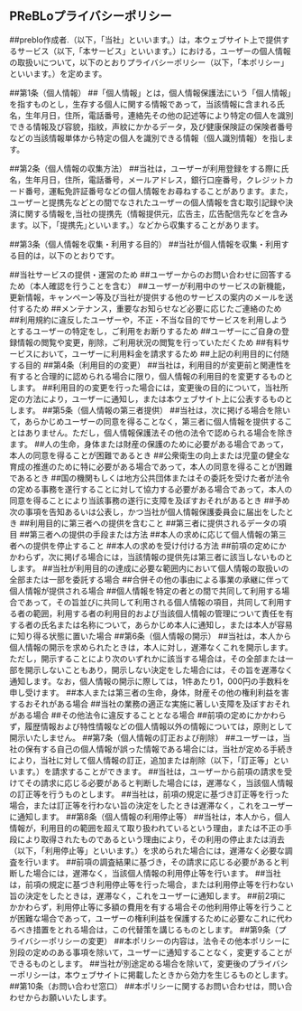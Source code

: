 ## PReBLoプライバシーポリシー
##preblo作成者.（以下，「当社」といいます。）は，本ウェブサイト上で提供するサービス（以下,「本サービス」といいます。）における，ユーザーの個人情報の取扱いについて，以下のとおりプライバシーポリシー（以下，「本ポリシー」といいます。）を定めます。

##第1条（個人情報）
##「個人情報」とは，個人情報保護法にいう「個人情報」を指すものとし，生存する個人に関する情報であって，当該情報に含まれる氏名，生年月日，住所，電話番号，連絡先その他の記述等により特定の個人を識別できる情報及び容貌，指紋，声紋にかかるデータ，及び健康保険証の保険者番号などの当該情報単体から特定の個人を識別できる情報（個人識別情報）を指します。

##第2条（個人情報の収集方法）
##当社は，ユーザーが利用登録をする際に氏名，生年月日，住所，電話番号，メールアドレス，銀行口座番号，クレジットカード番号，運転免許証番号などの個人情報をお尋ねすることがあります。また，ユーザーと提携先などとの間でなされたユーザーの個人情報を含む取引記録や決済に関する情報を,当社の提携先（情報提供元，広告主，広告配信先などを含みます。以下，｢提携先｣といいます。）などから収集することがあります。

##第3条（個人情報を収集・利用する目的）
##当社が個人情報を収集・利用する目的は，以下のとおりです。

##当社サービスの提供・運営のため
##ユーザーからのお問い合わせに回答するため（本人確認を行うことを含む）
##ユーザーが利用中のサービスの新機能，更新情報，キャンペーン等及び当社が提供する他のサービスの案内のメールを送付するため
##メンテナンス，重要なお知らせなど必要に応じたご連絡のため
##利用規約に違反したユーザーや，不正・不当な目的でサービスを利用しようとするユーザーの特定をし，ご利用をお断りするため
##ユーザーにご自身の登録情報の閲覧や変更，削除，ご利用状況の閲覧を行っていただくため
##有料サービスにおいて，ユーザーに利用料金を請求するため
##上記の利用目的に付随する目的
##第4条（利用目的の変更）
##当社は，利用目的が変更前と関連性を有すると合理的に認められる場合に限り，個人情報の利用目的を変更するものとします。
##利用目的の変更を行った場合には，変更後の目的について，当社所定の方法により，ユーザーに通知し，または本ウェブサイト上に公表するものとします。
##第5条（個人情報の第三者提供）
##当社は，次に掲げる場合を除いて，あらかじめユーザーの同意を得ることなく，第三者に個人情報を提供することはありません。ただし，個人情報保護法その他の法令で認められる場合を除きます。
##人の生命，身体または財産の保護のために必要がある場合であって，本人の同意を得ることが困難であるとき
##公衆衛生の向上または児童の健全な育成の推進のために特に必要がある場合であって，本人の同意を得ることが困難であるとき
##国の機関もしくは地方公共団体またはその委託を受けた者が法令の定める事務を遂行することに対して協力する必要がある場合であって，本人の同意を得ることにより当該事務の遂行に支障を及ぼすおそれがあるとき
##予め次の事項を告知あるいは公表し，かつ当社が個人情報保護委員会に届出をしたとき
##利用目的に第三者への提供を含むこと
##第三者に提供されるデータの項目
##第三者への提供の手段または方法
##本人の求めに応じて個人情報の第三者への提供を停止すること
##本人の求めを受け付ける方法
##前項の定めにかかわらず，次に掲げる場合には，当該情報の提供先は第三者に該当しないものとします。
##当社が利用目的の達成に必要な範囲内において個人情報の取扱いの全部または一部を委託する場合
##合併その他の事由による事業の承継に伴って個人情報が提供される場合
##個人情報を特定の者との間で共同して利用する場合であって，その旨並びに共同して利用される個人情報の項目，共同して利用する者の範囲，利用する者の利用目的および当該個人情報の管理について責任を有する者の氏名または名称について，あらかじめ本人に通知し，または本人が容易に知り得る状態に置いた場合
##第6条（個人情報の開示）
##当社は，本人から個人情報の開示を求められたときは，本人に対し，遅滞なくこれを開示します。ただし，開示することにより次のいずれかに該当する場合は，その全部または一部を開示しないこともあり，開示しない決定をした場合には，その旨を遅滞なく通知します。なお，個人情報の開示に際しては，1件あたり1，000円の手数料を申し受けます。
##本人または第三者の生命，身体，財産その他の権利利益を害するおそれがある場合
##当社の業務の適正な実施に著しい支障を及ぼすおそれがある場合
##その他法令に違反することとなる場合
##前項の定めにかかわらず，履歴情報および特性情報などの個人情報以外の情報については，原則として開示いたしません。
##第7条（個人情報の訂正および削除）
##ユーザーは，当社の保有する自己の個人情報が誤った情報である場合には，当社が定める手続きにより，当社に対して個人情報の訂正，追加または削除（以下，「訂正等」といいます。）を請求することができます。
##当社は，ユーザーから前項の請求を受けてその請求に応じる必要があると判断した場合には，遅滞なく，当該個人情報の訂正等を行うものとします。
##当社は，前項の規定に基づき訂正等を行った場合，または訂正等を行わない旨の決定をしたときは遅滞なく，これをユーザーに通知します。
##第8条（個人情報の利用停止等）
##当社は，本人から，個人情報が，利用目的の範囲を超えて取り扱われているという理由，または不正の手段により取得されたものであるという理由により，その利用の停止または消去（以下，「利用停止等」といいます。）を求められた場合には，遅滞なく必要な調査を行います。
##前項の調査結果に基づき，その請求に応じる必要があると判断した場合には，遅滞なく，当該個人情報の利用停止等を行います。
##当社は，前項の規定に基づき利用停止等を行った場合，または利用停止等を行わない旨の決定をしたときは，遅滞なく，これをユーザーに通知します。
##前2項にかかわらず，利用停止等に多額の費用を有する場合その他利用停止等を行うことが困難な場合であって，ユーザーの権利利益を保護するために必要なこれに代わるべき措置をとれる場合は，この代替策を講じるものとします。
##第9条（プライバシーポリシーの変更）
##本ポリシーの内容は，法令その他本ポリシーに別段の定めのある事項を除いて，ユーザーに通知することなく，変更することができるものとします。
##当社が別途定める場合を除いて，変更後のプライバシーポリシーは，本ウェブサイトに掲載したときから効力を生じるものとします。
##第10条（お問い合わせ窓口）
##本ポリシーに関するお問い合わせは，問い合わせからお願いいたします。